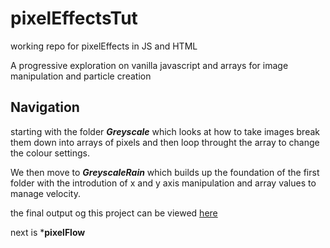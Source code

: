 # pixelEffectsTut
working repo for pixelEffects in JS and HTML

A progressive exploration on vanilla javascript and arrays for image manipulation and particle creation 

## Navigation

starting with the folder ***Greyscale*** which looks at how to take images break them down into arrays of pixels and then loop throught the array to change the colour settings.

We then move to ***GreyscaleRain*** which builds up the foundation of the first folder with the introdution of x and y axis manipulation and array values to manage velocity.

the final output og this project can be viewed [here](https://youtube.com/shorts/32xf0kxRH4k)

next is ***pixelFlow**
